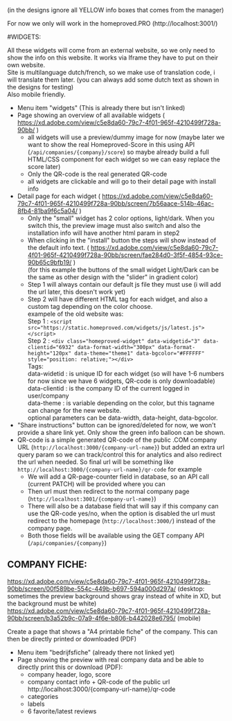 (in the designs ignore all YELLOW info boxes that comes from the manager)  

For now we only will work in the homeproved.PRO (http://localhost:3001/)

#WIDGETS:

All these widgets will come from an external website, so we only need to show the info on this website. It works via Iframe they have to put on their own website.  
Site is multilanguage dutch/french, so we make use of translation code, i will translate them later. (you can always add some dutch text as shown in the designs for testing)  
Also mobile friendly.

- Menu item "widgets" (This is already there but isn't linked)
- Page showing an overview of all available widgets ( https://xd.adobe.com/view/c5e8da60-79c7-4f01-965f-4210499f728a-90bb/ )
    * all widgets will use a preview/dummy image for now (maybe later we want to show the real Homeproved-Score in this using API (`/api/companies/{company}/score`) so maybe already build a full HTML/CSS component for each widget so we can easy replace the score later)
    * Only the QR-code is the real generated QR-code
    * all widgets are clickable and will go to their detail page with install info
- Detail page for each widget ( https://xd.adobe.com/view/c5e8da60-79c7-4f01-965f-4210499f728a-90bb/screen/7b56aace-514b-46ac-8fb4-81ba9f6c5a04/ )
    * Only the "small" widget has 2 color options, light/dark. When you switch this, the preview image must also switch and also the installation info will have another html param in step2
    * When clicking in the "install" button the steps will show instead of the default info text. ( https://xd.adobe.com/view/c5e8da60-79c7-4f01-965f-4210499f728a-90bb/screen/fae284d0-3f5f-4854-93ce-90b65c9bfb19/ )  
      (for this example the buttons of the small widget Light/Dark can be the same as other design with the "slider" in gradient color)
    * Step 1 will always contain our default js file they must use (i will add the url later, this doesn't work yet)
    * Step 2 will have different HTML tag for each widget, and also a custom tag depending on the color choose.  
      exampele of the old website was:  
      Step 1 : `<script src="https://static.homeproved.com/widgets/js/latest.js"></script>`  
      Step 2 : `<div class="homeproved-widget" data-widgetid="3" data-clientid="6932" data-format-width="300px" data-format-height="120px" data-theme="theme1" data-bgcolor="#FFFFFF" style="position: relative;"></div>`  
      Tags:  
      data-widetid : is unique ID for each widget (so will have 1-6 numbers for now since we have 6 widgets, QR-code is only downloadable)  
      data-clientid : is the company ID of the current logged in user/company  
      data-theme : is variable depending on the color, but this tagname can change for the new website.  
      optional parameters can be data-width, data-height, data-bgcolor.  
- "Share instructions" button can be ignored/deleted for now, we won't provide a share link yet. Only show the green info balloon can be shown.
- QR-code is a simple generated QR-code of the public .COM company URL (`http://localhost:3000/{company-url-name}`) but added an extra url query param so we can track/control this for analytics and also redirect the url when needed. So final url will be something like `http://localhost:3000/{company-url-name}/qr-code` for example
    * We will add a QR-page-counter field in database, so an API call (current PATCH) will be provided where you can
    * Then url must then redirect to the normal company page (`http://localhost:3001/{company-url-name}`)
    * There will also be a database field that will say if this company can use the QR-code yes/no, when the option is disabled the url must redirect to the homepage (`http://localhost:3000/`) instead of the company page.
    * Both those fields will be available using the GET company API (`/api/companies/{company}`)


## COMPANY FICHE:

https://xd.adobe.com/view/c5e8da60-79c7-4f01-965f-4210499f728a-90bb/screen/00f589be-554c-449b-b697-594a000d297a/ (desktop: sometimes the preview background shows gray instead of white in XD, but the background must be white)  
https://xd.adobe.com/view/c5e8da60-79c7-4f01-965f-4210499f728a-90bb/screen/b3a52b9c-07a9-4f6e-b806-b442028e6795/ (mobile)

Create a page that shows a "A4 printable fiche" of the company. This can then be directly printed or downloaded (PDF)

- Menu item "bedrijfsfiche" (already there not linked yet)
- Page showing the preview with real company data and be able to directly print this or download (PDF):
    * company header, logo, score
    * company contact info + QR-code of the public url http://localhost:3000/{company-url-name}/qr-code
    * categories
    * labels
    * 6 favorite/latest reviews
